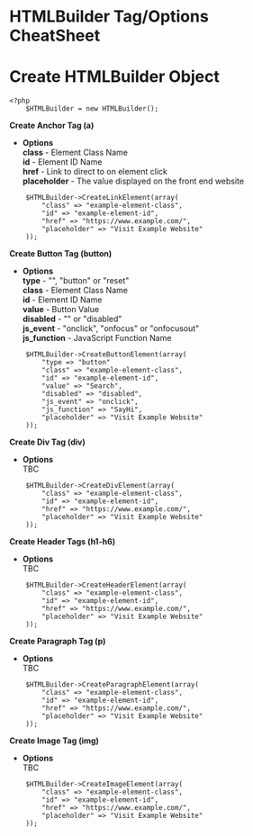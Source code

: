 # HTMLBuilder Tag/Options CheatSheet  

# Create HTMLBuilder Object  
```
<?php 
	$HTMLBuilder = new HTMLBuilder();
```  

**Create Anchor Tag (a)**  
* **Options**  
**class** - Element Class Name  
**id** - Element ID Name  
**href** - Link to direct to on element click  
**placeholder** - The value displayed on the front end website  
```
    $HTMLBuilder->CreateLinkElement(array(
	    "class" => "example-element-class",
    	"id" => "example-element-id",
	    "href" => "https://www.example.com/",
	    "placeholder" => "Visit Example Website"
    ));
```  

**Create Button Tag (button)**  
* **Options**  
**type** - "", "button" or "reset"  
**class** - Element Class Name  
**id** - Element ID Name  
**value** - Button Value  
**disabled** - "" or "disabled"  
**js_event** - "onclick", "onfocus" or "onfocusout"  
**js_function** - JavaScript Function Name  
```
    $HTMLBuilder->CreateButtonElement(array(
        "type => "button"
	    "class" => "example-element-class",
    	"id" => "example-element-id",
	    "value" => "Search",
        "disabled" => "disabled",
        "js_event" => "onclick",
        "js_function" => "SayHi",
	    "placeholder" => "Visit Example Website"
    ));
```  

**Create Div Tag (div)**  
* **Options**  
TBC
```
    $HTMLBuilder->CreateDivElement(array(
	    "class" => "example-element-class",
    	"id" => "example-element-id",
	    "href" => "https://www.example.com/",
	    "placeholder" => "Visit Example Website"
    ));
```  

**Create Header Tags (h1-h6)**  
* **Options**  
TBC
```
    $HTMLBuilder->CreateHeaderElement(array(
	    "class" => "example-element-class",
    	"id" => "example-element-id",
	    "href" => "https://www.example.com/",
	    "placeholder" => "Visit Example Website"
    ));
```  

**Create Paragraph Tag (p)**  
* **Options**  
TBC
```
    $HTMLBuilder->CreateParagraphElement(array(
	    "class" => "example-element-class",
    	"id" => "example-element-id",
	    "href" => "https://www.example.com/",
	    "placeholder" => "Visit Example Website"
    ));
```  

**Create Image Tag (img)**  
* **Options**  
TBC
```
    $HTMLBuilder->CreateImageElement(array(
	    "class" => "example-element-class",
    	"id" => "example-element-id",
	    "href" => "https://www.example.com/",
	    "placeholder" => "Visit Example Website"
    ));
```  
